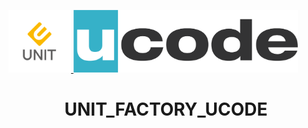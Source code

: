 <p algin="center"> 
  <a href="https://unitfactory.net/en/" target="_blank">
      <img src="https://github.com/sator4iiik/UNIT_FACTORY_UCODE/blob/master/.git_pic/unit_logo.png?raw=true" height="100px">
  </a>
  <a href="https://ucode.world/en/"target="_blank">
      <img src="https://github.com/sator4iiik/UNIT_FACTORY_UCODE/blob/master/.git_pic/ucode_logo.png?raw=true" height="100px">
  </a>
  <h1 align="center">UNIT_FACTORY_UCODE</h1>
  <br>
</p>

